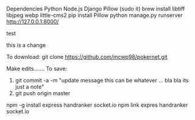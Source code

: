 Dependencies
	Python
	Node.js
	Django
	Pillow (sudo it)
		brew install libtiff libjpeg webp little-cms2
		pip install Pillow
python manage.py runserver
http://127.0.0.1:8000/

test

this is a change


To download:
	git clone https://github.com/mcwp98/pokernet.git

Make edits.......
To save:
1. git commit -a -m "update message this can be whatever ... bla bla its just a note"
2. git push origin master

npm -g install express handranker socket.io
npm link expres handranker socket.io